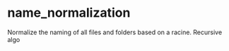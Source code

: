 # name_normalization
Normalize the naming of all files and folders based on a racine. Recursive algo
